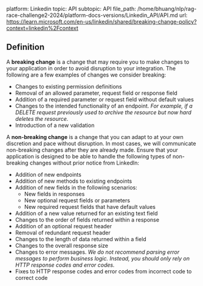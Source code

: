 platform: Linkedin
topic: API
subtopic: API
file_path: /home/bhuang/nlp/rag-race-challenge2-2024/platform-docs-versions/Linkedin_API/API.md
url: https://learn.microsoft.com/en-us/linkedin/shared/breaking-change-policy?context=linkedin%2Fcontext


## Definition

A **breaking change** is a change that may require you to make changes to your application in order to avoid disruption to your integration. The following are a few examples of changes we consider breaking:

* Changes to existing permission definitions
* Removal of an allowed parameter, request field or response field
* Addition of a required parameter or request field without default values
* Changes to the intended functionality of an endpoint. _For example, if a DELETE request previously used to archive the resource but now hard deletes the resource._
* Introduction of a new validation

A **non-breaking change** is a change that you can adapt to at your own discretion and pace without disruption. In most cases, we will communicate non-breaking changes after they are already made. Ensure that your application is designed to be able to handle the following types of non-breaking changes without prior notice from LinkedIn:

* Addition of new endpoints
* Addition of new methods to existing endpoints
* Addition of new fields in the following scenarios:
    * New fields in responses
    * New optional request fields or parameters
    * New required request fields that have default values
* Addition of a new value returned for an existing text field
* Changes to the order of fields returned within a response
* Addition of an optional request header
* Removal of redundant request header
* Changes to the length of data returned within a field
* Changes to the overall response size
* Changes to error messages. _We do not recommend parsing error messages to perform business logic. Instead, you should only rely on HTTP response codes and error codes._
* Fixes to HTTP response codes and error codes from incorrect code to correct code